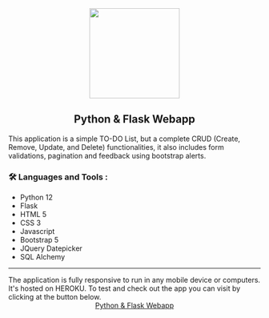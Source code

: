 
<div id="header" align="center">
  <img src="https://media.giphy.com/media/M9gbBd9nbDrOTu1Mqx/giphy.gif" width="180"/>
  
  <h2>Python & Flask Webapp</h2>
</div>

<div>
  <span>
    This application is a simple TO-DO List, but a complete CRUD (Create, Remove, Update, and Delete)       functionalities, it also includes form validations, pagination and feedback using bootstrap alerts.
  </span>

  ### :hammer_and_wrench: Languages and Tools :
  <ul>
    <li>Python 12</li>
    <li>Flask</li>
    <li>HTML 5</li>
    <li>CSS 3</li>
    <li>Javascript</li>
    <li>Bootstrap 5</li>
    <li>JQuery Datepicker</li>
    <li>SQL Alchemy</li>
  </ul>
  <hr />

  <span>
    The application is fully responsive to run in any mobile device or computers. It's hosted on        HEROKU. 
    To test and check out the app you can visit by clicking at the button below. 
  </span>
</div>


<div align="center">
    <a href="https://webapp-python-flask-12860fd62137.herokuapp.com/" class="button">
      Python & Flask Webapp
    </a>
</div>

